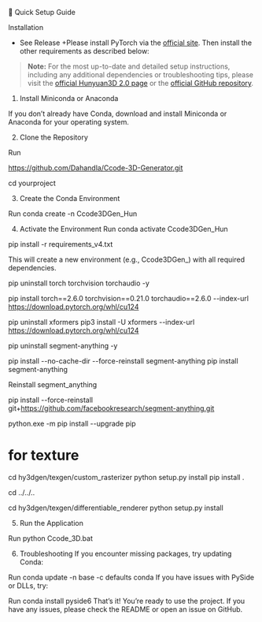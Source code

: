 🚀 Quick Setup Guide

 Installation
- See Release
+Please install PyTorch via the [official site](https://pytorch.org/). Then install the other requirements as described below:

> **Note:** For the most up-to-date and detailed setup instructions, including any additional dependencies or troubleshooting tips, please visit the [official Hunyuan3D 2.0 page](https://3d.hunyuan.tencent.com) or the [official GitHub repository](https://github.com/Tencent/Hunyuan3D-2).
>
1. Install Miniconda or Anaconda

If you don’t already have Conda, download and install Miniconda or Anaconda for your operating system.

2. Clone the Repository


Run

https://github.com/Dahandla/Ccode-3D-Generator.git

cd yourproject

3. Create the Conda Environment

Run
conda create -n Ccode3DGen_Hun


4. Activate the Environment
Run
conda activate Ccode3DGen_Hun


pip install -r requirements_v4.txt


This will create a new environment (e.g., Ccode3DGen_) with all required dependencies.

pip uninstall torch torchvision torchaudio -y

pip install torch==2.6.0 torchvision==0.21.0 torchaudio==2.6.0 --index-url https://download.pytorch.org/whl/cu124

pip uninstall xformers
pip3 install -U xformers --index-url https://download.pytorch.org/whl/cu124


pip uninstall segment-anything -y

pip install --no-cache-dir --force-reinstall segment-anything
pip install segment-anything

Reinstall segment_anything

pip install --force-reinstall git+https://github.com/facebookresearch/segment-anything.git


python.exe -m pip install --upgrade pip

# for texture
cd hy3dgen/texgen/custom_rasterizer
python setup.py install
pip install .

cd ../../..

cd hy3dgen/texgen/differentiable_renderer
python setup.py install




5. Run the Application

Run
python Ccode_3D.bat


6. Troubleshooting
If you encounter missing packages, try updating Conda:


Run
  conda update -n base -c defaults conda
If you have issues with PySide or DLLs, try:


Run
  conda install pyside6
That’s it! You’re ready to use the project.
If you have any issues, please check the README or open an issue on GitHub.

